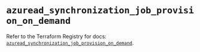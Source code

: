 # `azuread_synchronization_job_provision_on_demand`

Refer to the Terraform Registry for docs: [`azuread_synchronization_job_provision_on_demand`](https://registry.terraform.io/providers/hashicorp/azuread/2.49.1/docs/resources/synchronization_job_provision_on_demand).
